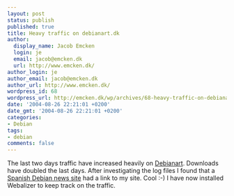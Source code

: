 ```yaml
---
layout: post
status: publish
published: true
title: Heavy traffic on debianart.dk
author:
  display_name: Jacob Emcken
  login: je
  email: jacob@emcken.dk
  url: http://www.emcken.dk/
author_login: je
author_email: jacob@emcken.dk
author_url: http://www.emcken.dk/
wordpress_id: 68
wordpress_url: http://emcken.dk/wp/archives/68-heavy-traffic-on-debianartdk.html
date: '2004-08-26 22:21:01 +0200'
date_gmt: '2004-08-26 22:21:01 +0200'
categories:
- Debian
tags:
- debian
comments: false
---
```

The last two days traffic have increased heavily on <a href="http://www.debianart.dk/">Debianart</a>. Downloads have doubled the last days. After investigating the log files I found that a <a href="http://www.esdebian.org/">Spanish Debian news site</a> had a link to my site. Cool :-)
I have now installed Webalizer to keep track on the traffic.

